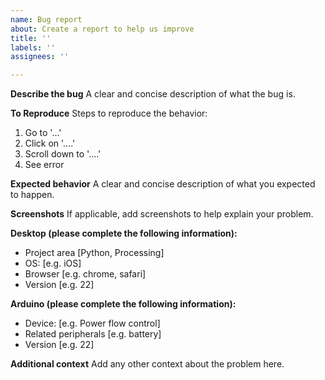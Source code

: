 ```yaml
---
name: Bug report
about: Create a report to help us improve
title: ''
labels: ''
assignees: ''

---
```


**Describe the bug**
A clear and concise description of what the bug is.

**To Reproduce**
Steps to reproduce the behavior:
1. Go to '...'
2. Click on '....'
3. Scroll down to '....'
4. See error

**Expected behavior**
A clear and concise description of what you expected to happen.

**Screenshots**
If applicable, add screenshots to help explain your problem.

**Desktop (please complete the following information):**
 - Project area [Python, Processing]
 - OS: [e.g. iOS]
 - Browser [e.g. chrome, safari]
 - Version [e.g. 22]

**Arduino (please complete the following information):**
 - Device: [e.g. Power flow control]
 - Related peripherals [e.g. battery]
 - Version [e.g. 22]

**Additional context**
Add any other context about the problem here.
